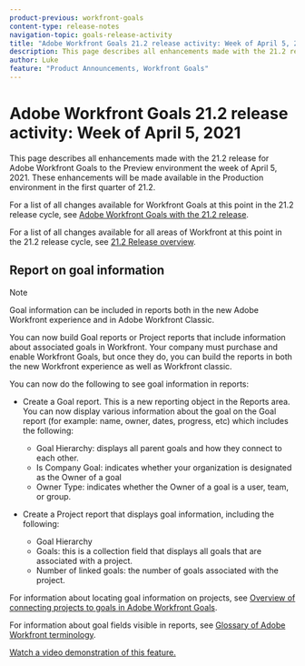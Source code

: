 ```yaml
---
product-previous: workfront-goals
content-type: release-notes
navigation-topic: goals-release-activity
title: "Adobe Workfront Goals 21.2 release activity: Week of April 5, 2021"
description: This page describes all enhancements made with the 21.2 release for Adobe Workfront Goals to the Preview environment the week of April 5, 2021. These enhancements will be made available in the Production environment in the first quarter of 21.2.
author: Luke
feature: "Product Announcements, Workfront Goals"
---
```


# Adobe Workfront Goals 21.2 release activity:&nbsp;Week of April 5, 2021

This page describes all enhancements made with the 21.2 release for Adobe Workfront Goals to the Preview environment the week of April 5, 2021. These enhancements will be made available in the Production environment in the first quarter of 21.2.

For a list of all changes available for Workfront Goals at this point in the 21.2 release cycle, see [Adobe Workfront Goals with the 21.2 release](../../../../product-announcements/product-releases/goals-release-activity/goals-21.2-release/goals-release-21-2.md).

For a list of all changes available for all areas of Workfront at this point in the 21.2 release cycle, see [21.2 Release overview](../../../../product-announcements/product-releases/21.2-release-activity/21-2-release-overview.md).

## Report on goal information

>[!NOTE]
>
>Goal information can be included in reports both in the new Adobe Workfront experience and in Adobe Workfront Classic.

You can now build Goal reports or Project reports that include information about associated goals in Workfront. Your company must purchase and enable Workfront Goals, but once they do, you can build the reports in both the new Workfront experience as well as Workfront classic.

You can now do the following to see goal information in reports:

* Create a Goal report. This is a new reporting object in the Reports area. You can now display various information about the goal on the Goal report (for example: name, owner, dates, progress, etc) which includes the following:

   * Goal Hierarchy: displays all parent goals and how they connect to each other.
   * Is Company Goal: indicates whether your organization is designated as the Owner of a goal
   * Owner Type: indicates whether the Owner of a goal is a user, team, or group.

* Create a Project report that displays goal information, including the following:

   * Goal Hierarchy
   * Goals: this is a collection field that displays all goals that are associated with a project.
   * Number of linked goals: the number of goals associated with the project.

For information about locating goal information on projects, see [Overview of connecting projects to goals in Adobe Workfront Goals](../../../../workfront-goals/results-and-activities/connect-projects-to-goals-overview.md).

For information about goal fields visible in reports, see [Glossary of Adobe Workfront terminology](../../../../workfront-basics/navigate-workfront/workfront-navigation/workfront-terminology-glossary.md).

[Watch a video demonstration of this feature.](https://vimeo.com/534933839/6b978ed2a5) 
